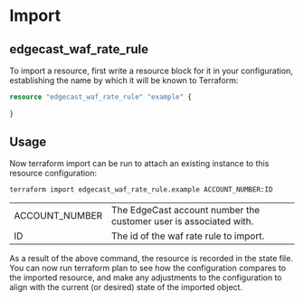 # Import
## edgecast_waf_rate_rule

To import a resource, first write a resource block for it in your configuration, establishing the name by which it will be known to Terraform:

```terraform
resource "edgecast_waf_rate_rule" "example" {
  
}
```

## Usage
Now terraform import can be run to attach an existing instance to this resource configuration:


```shell
terraform import edgecast_waf_rate_rule.example ACCOUNT_NUMBER:ID   
```
|                 |                                                                   |
|:----------------|-------------------------------------------------------------------|
| ACCOUNT_NUMBER  | The EdgeCast account number the customer user is associated with. |
| ID | The id of the waf rate rule to import.                           | 

As a result of the above command, the resource is recorded in the state file. You can now run terraform plan to see how the configuration compares to the imported resource, and make any adjustments to the configuration to align with the current (or desired) state of the imported object.

